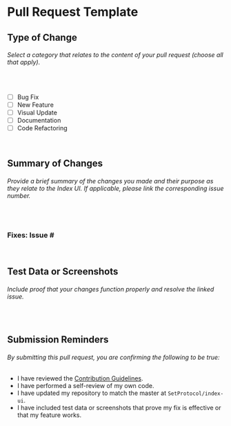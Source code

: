 # **Pull Request Template**

## **Type of Change**

###### *Select a category that relates to the content of your pull request (choose all that apply).*

&nbsp;

- [ ] Bug Fix
- [ ] New Feature
- [ ] Visual Update
- [ ] Documentation
- [ ] Code Refactoring

&nbsp;

## **Summary of Changes**

###### *Provide a brief summary of the changes you made and their purpose as they relate to the Index UI. If applicable, please link the corresponding issue number.*

&nbsp;

### **Fixes: Issue #**

&nbsp;

## **Test Data or Screenshots**

###### *Include proof that your changes function properly and resolve the linked issue.*

&nbsp;

## **Submission Reminders**

###### *By submitting this pull request, you are confirming the following to be true:*

- I have reviewed the [Contribution Guidelines](https://github.com/SetProtocol/index-ui/blob/master/CONTRIBUTING.md).
- I have performed a self-review of my own code.
- I have updated my repository to match the master at `SetProtocol/index-ui`.
- I have included test data or screenshots that prove my fix is effective or that my feature works.
